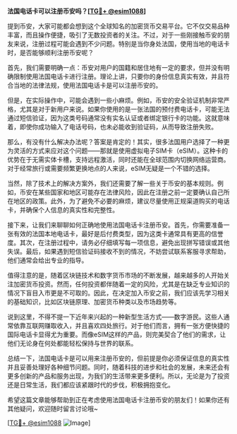 **法国电话卡可以注册币安吗？[[TG💪+ @esim1088](https://t.me/s/esim1088)]**

提到币安，大家可能都会想到这个全球知名的加密货币交易平台。它不仅交易品种丰富，而且操作便捷，吸引了无数投资者的关注。不过，对于一些刚接触币安的朋友来说，注册过程可能会遇到不少问题。特别是当你身处法国，使用当地的电话卡时，是否能够顺利注册币安呢？

首先，我们需要明确一点：币安对用户的国籍和居住地有一定的要求，但并没有明确限制使用法国电话卡进行注册。理论上讲，只要你的身份信息真实有效，并且符合当地的法律法规，使用法国电话卡是可以注册币安的。

但是，在实际操作中，可能会遇到一些小麻烦。例如，币安的安全验证机制非常严格，尤其是对于新用户来说。如果你使用的是一张法国的预付费电话卡，可能无法通过短信验证，因为这类号码通常没有实名认证或者绑定银行卡的功能。这就意味着，即使你成功输入了电话号码，也未必能收到验证码，从而导致注册失败。

那么，有没有什么解决办法呢？答案是肯定的！其实，很多法国用户选择了一种更为灵活的方式来应对这个问题——那就是使用虚拟电子SIM卡（eSIM）。这种卡的优势在于无需实体卡槽，支持远程激活，同时还能在全球范围内切换网络运营商。对于经常旅行或需要频繁更换地点的人来说，eSIM无疑是一个不错的选择。

当然，除了技术上的解决方案外，我们还需要了解一些关于币安的基本规则。例如，币安在某些国家和地区可能存在法律风险，因此在注册之前一定要确认自己所在地区的政策。此外，为了避免不必要的麻烦，建议尽量使用正规渠道购买的电话卡，并确保个人信息的真实性和完整性。

接下来，让我们来聊聊如何正确地使用法国电话卡注册币安。首先，你需要准备一张有效的法国本地电话卡，最好是后付费类型，因为这类卡通常具有更高的信誉度。其次，在注册过程中，请务必仔细填写每一项信息，避免出现拼写错误或其他失误。最后，如果遇到短信验证码接收不到的情况，不妨尝试联系客服寻求帮助，他们通常会给出专业的指导。

值得注意的是，随着区块链技术和数字货币市场的不断发展，越来越多的人开始关注加密货币投资。然而，任何投资都伴随着一定的风险，尤其是在缺乏专业知识的情况下盲目入市更是不可取的。因此，在决定加入币安之前，我们应该先学习相关的基础知识，比如区块链原理、加密货币种类以及市场趋势等。

说到这里，不得不提一下近年来兴起的一种新型生活方式——数字游民。这些人通常依靠互联网赚取收入，并且喜欢四处旅行。对于他们而言，拥有一张方便快捷的国际电话卡显得尤为重要。而像eSIM这样的产品，则完美契合了他们的需求，让他们无论身在何处都能轻松保持与世界的联系。

总结一下，法国电话卡是可以用来注册币安的，但前提是你必须保证信息的真实性并且妥善处理好各种细节问题。同时，随着科技的进步和社会的发展，未来还会有更多创新的产品和服务出现，为我们的生活带来更多便利。所以，无论是为了投资还是日常生活，我们都应该紧跟时代的步伐，积极拥抱变化。

希望这篇文章能够帮助到正在考虑使用法国电话卡注册币安的朋友们！如果你还有其他疑问，欢迎随时留言讨论哦~ 

[[TG💪+ @esim1088](https://t.me/s/esim1088) ![Image](https://i.postimg.cc/4NQfJmqS/Snipaste-2025-05-13-00-14-12.png)]